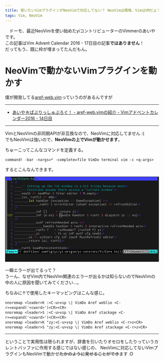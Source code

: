 ```yaml
---
title: 使いたいVimプラグインがNeoVimで対応してない？ NeoVimは環境、VimはVMだよ？
tags: Vim, NeoVim
---
```

　ドーモ、最近NeoVimを使い始めたyiコントリビューターのVimmerのあいやです。  
この記事はVim Advent Calendar 2016 - 17日目の記事**ではありません**！  
だってもう、既に枠が埋まってたんだもん。

# NeoVimで動かないVimプラグインを動かす
僕が開発してる[aref-web.vim](https://github.com/aiya000/aref-web.vim)っていうのがあるんですが

- - -

- [あいや☆ぱぶりっしゅぶろぐ！ - aref-web.vimの紹介 - Vimアドベントカレンダー2016 - 14日目](http://aiya000.github.io/posts/2016-12-13-intro-vim-aref-web-vim_advent_calendar_2016.html)

- - -

VimとNeoVimの非同期APIが非互換なので、NeoVimに対応してません :(  
でもNeoVimは強いので、**NeoVimの上でVimが動かせます**。

ちゅーこってこんなコマンドを定義する。

```vim
command! -bar -nargs=* -complete=file VimDo terminal vim -c <q-args>
```

するとこんなんできます。

![sample-image](/images/posts/2016-12-17-vim_as_vm_on_neovim/vimdo.gif)

一瞬エラーが出てるって？  
うーん、なぜVim内でNeoVim関連のエラーが出るかは知らないのでNeoVimの中の人に原因を聞いてみてください…。

ちなみに↑で使用したキーマッピングはこんな感じ。

```vim
nnoremap <leader>K :<C-u>vsp \| VimDo Aref weblio <C-r>=expand('<cword>')<CR><CR>
nnoremap <leader>S :<C-u>vsp \| VimDo Aref stackage <C-r>=expand('<cword>')<CR><CR>
vnoremap <leader>K "zy:<C-u>vsp \| VimDo Aref weblio <C-r>z<CR>
vnoremap <leader>S "zy:<C-u>vsp \| VimDo Aref stackage <C-r>z<CR>
```

- - -

ということで実用性は限られますが、辞書を引いたりオセロをしたりっていうカレントバッファに作用する感じではない感じの、
NeoVimに対応してないVimプラグインもNeoVimで動かせ~~たかのように見せることができ~~ます :D
